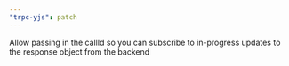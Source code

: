 ```yaml
---
"trpc-yjs": patch
---
```


Allow passing in the callId so you can subscribe to in-progress updates to the response object from the backend

